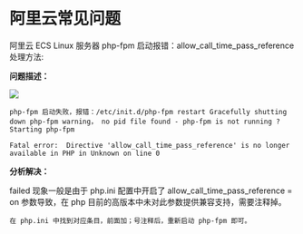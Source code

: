 # 阿里云常见问题
阿里云 ECS Linux 服务器 php-fpm 启动报错：allow\_call\_time\_pass_reference 处理方法:

**问题描述：**

<!--![](http://club.oneapm.com/uploads/default/original/2X/6/6aaecb6917c176d965ebf5fa8ed87bbd0ae85a48.png)-->
![](/images/myr/011.png)

    php-fpm 启动失败，报错：/etc/init.d/php-fpm restart Gracefully shutting down php-fpm warning， no pid file found - php-fpm is not running ? Starting php-fpm

    Fatal error:  Directive 'allow_call_time_pass_reference' is no longer available in PHP in Unknown on line 0

**分析解决：**

failed 现象一般是由于 php.ini 配置中开启了 allow\_call\_time\_pass_reference = on 参数导致，在 php 目前的高版本中未对此参数提供兼容支持，需要注释掉。

    在 php.ini 中找到对应条目，前面加；号注释后，重新启动 php-fpm 即可。
